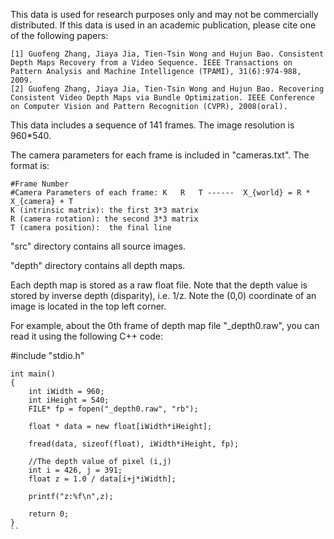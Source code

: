 This data is used for research purposes only and may not be commercially distributed. If this data is used in an academic publication, please cite one of the following papers:
```
[1] Guofeng Zhang, Jiaya Jia, Tien-Tsin Wong and Hujun Bao. Consistent Depth Maps Recovery from a Video Sequence. IEEE Transactions on Pattern Analysis and Machine Intelligence (TPAMI), 31(6):974-988, 2009.
[2] Guofeng Zhang, Jiaya Jia, Tien-Tsin Wong and Hujun Bao. Recovering Consistent Video Depth Maps via Bundle Optimization. IEEE Conference on Computer Vision and Pattern Recognition (CVPR), 2008(oral).
```

This data includes a sequence of 141 frames. The image resolution is 960*540. 

The camera parameters for each frame is included in "cameras.txt". The format is:
```
#Frame Number 
#Camera Parameters of each frame: K   R   T ------  X_{world} = R * X_{camera} + T
K (intrinsic matrix): the first 3*3 matrix 
R (camera rotation): the second 3*3 matrix 
T (camera position):  the final line 
```

"src" directory contains all source images.

"depth" directory contains all depth maps.


Each depth map is stored as a raw float file. Note that the depth value is stored by inverse depth (disparity), i.e. 1/z. Note the (0,0) coordinate of an image is located in the top left corner.

For example, about the 0th frame of depth map file "_depth0.raw", you can read it using the following C++ code:

#include "stdio.h"

```
int main()
{
	int iWidth = 960;
	int iHeight = 540;
	FILE* fp = fopen("_depth0.raw", "rb");

	float * data = new float[iWidth*iHeight];

	fread(data, sizeof(float), iWidth*iHeight, fp);

	//The depth value of pixel (i,j)
	int i = 426, j = 391;
	float z = 1.0 / data[i+j*iWidth];

	printf("z:%f\n",z);

	return 0;
}
``
